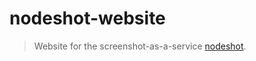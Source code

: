 # nodeshot-website

> Website for the screenshot-as-a-service [nodeshot](http://github.com/fweinb/nodeshot).
